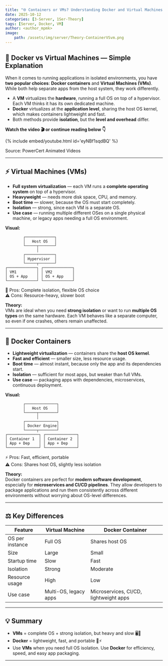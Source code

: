 ```yaml
---
title: "🌐 Containers or VMs? Understanding Docker and Virtual Machines"
date: 2025-10-12
categories: [3-Server, 1Ser-Theory]
tags: [Server, Docker, VM]
author: <author_mpmk>
image:
    path: /assets/img/server/Theory-ContainerVSvm.png
---
```


## 🐳 Docker vs Virtual Machines — Simple Explanation

When it comes to running applications in isolated environments, you have **two popular choices**: **Docker containers** and **Virtual Machines (VMs)**. While both help separate apps from the host system, they work differently.  

- A **VM** virtualizes the **hardware**, running a full OS on top of a hypervisor. Each VM thinks it has its own dedicated machine.  
- **Docker** virtualizes at the **application level**, sharing the host OS kernel, which makes containers lightweight and fast.  
- Both methods provide **isolation**, but the **level and overhead** differ.

**Watch the video 🎬 or continue reading below 👇**

{% include embed/youtube.html id='eyNBf1sqdBQ' %}

Source: PowerCert Animated Videos


---

## ⚡ Virtual Machines (VMs)

- **Full system virtualization** — each VM runs a **complete operating system** on top of a hypervisor.  
- **Heavyweight** — needs more disk space, CPU, and memory.  
- **Boot time** — slower, because the OS must start completely.  
- **Isolation** — strong, since each VM is a separate OS.  
- **Use case** — running multiple different OSes on a single physical machine, or legacy apps needing a full OS environment.  

**Visual:**  

            ┌─────────────┐
            │   Host OS   │
            └─────┬───────┘
                  │
            ┌─────────────┐
            │ Hypervisor  │
            └─────┬───────┘
    ┌─────────────┐ ┌─────────────┐
    │ VM1         │ │ VM2         │
    │ OS + App    │ │ OS + App    │
    └─────────────┘ └─────────────┘


🚀 Pros: Complete isolation, flexible OS choice  
⚠️ Cons: Resource-heavy, slower boot  

**Theory:**  
VMs are ideal when you need **strong isolation** or want to run **multiple OS types** on the same hardware. Each VM behaves like a separate computer, so even if one crashes, others remain unaffected.

---

## 🐳 Docker Containers

- **Lightweight virtualization** — containers share the **host OS kernel**.  
- **Fast and efficient** — smaller size, less resource usage.  
- **Boot time** — almost instant, because only the app and its dependencies start.  
- **Isolation** — sufficient for most apps, but weaker than full VMs.  
- **Use case** — packaging apps with dependencies, microservices, continuous deployment.  

**Visual:**  

            ┌──────────────┐
            │   Host OS    │
            └─────┬────────┘
                  │
            ┌──────────────┐
            │ Docker Engine│
            └─────┬────────┘
    ┌──────────────┐ ┌──────────────┐
    │ Container 1  │ │ Container 2  │
    │ App + Dep    │ │ App + Dep    │
    └──────────────┘ └──────────────┘

⚡ Pros: Fast, efficient, portable  
⚠️ Cons: Shares host OS, slightly less isolation  

**Theory:**  
Docker containers are perfect for **modern software development**, especially for **microservices and CI/CD pipelines**. They allow developers to package applications and run them consistently across different environments without worrying about OS-level differences.

---

## ⚖️ Key Differences

| Feature         | Virtual Machine | Docker Container |
|-----------------|----------------|----------------|
| OS per instance | Full OS        | Shares host OS  |
| Size            | Large          | Small           |
| Startup time    | Slow           | Fast            |
| Isolation       | Strong         | Moderate        |
| Resource usage  | High           | Low             |
| Use case        | Multi-OS, legacy apps | Microservices, CI/CD, lightweight apps |

---

## 💡 Summary

- **VMs** = complete OS + strong isolation, but heavy and slow 🖥️🐢  
- **Docker** = lightweight, fast, and portable 🐳⚡
- Use **VMs** when you need full OS isolation. Use **Docker** for efficiency, speed, and easy app packaging.

---